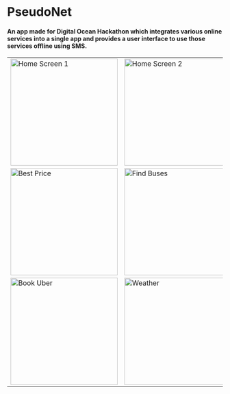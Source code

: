 # PseudoNet
#### An app made for Digital Ocean Hackathon which integrates various online services into a single app and provides a user interface to use those services offline using SMS.
<table>
<tr><td><img src="https://github.com/dynamitechetan/Digital-Ocean-Hackathon/raw/master/Screenshots/home%201.png" width="250" alt="Home Screen 1"/></td>
<td><img src="https://github.com/dynamitechetan/Digital-Ocean-Hackathon/raw/master/Screenshots/home%202.png" width="250" alt="Home Screen 2"/> </td>
<td><img src="https://github.com/dynamitechetan/Digital-Ocean-Hackathon/raw/master/Screenshots/explore%20nearby.png" width="250" alt="Explore Nearby"/></td>
</tr>
<tr>
<td><img src="https://github.com/dynamitechetan/Digital-Ocean-Hackathon/raw/master/Screenshots/best%20price.png" width="250" alt="Best Price"/> </td>
<td><img src="https://github.com/dynamitechetan/Digital-Ocean-Hackathon/raw/master/Screenshots/buses.png" width="250" alt="Find Buses"/> </td>
<td><img src="https://github.com/dynamitechetan/Digital-Ocean-Hackathon/raw/master/Screenshots/digital%20ocean.png" width="250" alt="Digital Ocean Services"/> </td>
</tr>
<tr>
<td><img src="https://github.com/dynamitechetan/Digital-Ocean-Hackathon/raw/master/Screenshots/uber.png" width="250" alt="Book Uber"/> </td>
<td><img src="https://github.com/dynamitechetan/Digital-Ocean-Hackathon/raw/master/Screenshots/weather.png" width="250" alt="Weather"/> </td>
</tr>
</table>

